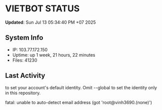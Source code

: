 # VIETBOT STATUS
**Updated**: Sun Jul 13 05:34:40 PM +07 2025

## System Info
- IP: 103.77.172.150
- Uptime: up 1 week, 21 hours, 22 minutes
- Files: 41230

## Last Activity

to set your account's default identity.
Omit --global to set the identity only in this repository.

fatal: unable to auto-detect email address (got 'root@vinh3690.(none)')
